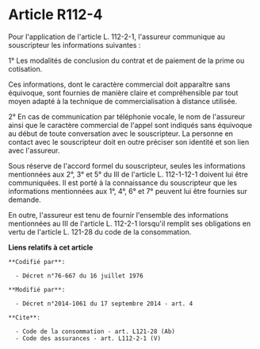 # Article R112-4

Pour l'application de l'article L. 112-2-1, l'assureur communique au souscripteur les informations suivantes : 

1° Les modalités de conclusion du contrat et de paiement de la prime ou cotisation. 

Ces informations, dont le caractère commercial doit apparaître sans équivoque, sont fournies de manière claire et
compréhensible par tout moyen adapté à la technique de commercialisation à distance utilisée. 

2° En cas de communication par téléphonie vocale, le nom de l'assureur ainsi que le caractère commercial de l'appel sont
indiqués sans équivoque au début de toute conversation avec le souscripteur. La personne en contact avec le souscripteur doit
en outre préciser son identité et son lien avec l'assureur. 

Sous réserve de l'accord formel du souscripteur, seules les informations mentionnées aux 2°, 3° et 5° du III de l'article L.
112-1-12-1 doivent lui être communiquées. Il est porté à la connaissance du souscripteur que les informations mentionnées aux
1°, 4°, 6° et 7° peuvent lui être fournies sur demande. 

En outre, l'assureur est tenu de fournir l'ensemble des informations mentionnées au III de l'article L. 112-2-1 lorsqu'il
remplit ses obligations en vertu de l'article L. 121-28 du code de la consommation.

**Liens relatifs à cet article**

	**Codifié par**:

	  - Décret n°76-667 du 16 juillet 1976

	**Modifié par**:

	  - Décret n°2014-1061 du 17 septembre 2014 - art. 4

	**Cite**:

	  - Code de la consommation - art. L121-28 (Ab)
	  - Code des assurances - art. L112-2-1 (V)
